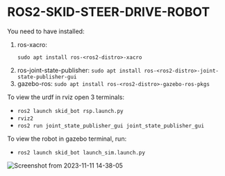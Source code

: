 # ROS2-SKID-STEER-DRIVE-ROBOT

You need to have installed:
<br>
1. ros-xacro:
   ```console
   sudo apt install ros-<ros2-distro>-xacro
   ```
1. ros-joint-state-publisher: `sudo apt install ros-<ros2-distro>-joint-state-publisher-gui`
1. gazebo-ros: `sudo apt install ros-<ros2-distro>-gazebo-ros-pkgs`

To view the urdf in rviz open 3 terminals:
* `ros2 launch skid_bot rsp.launch.py`
* `rviz2`
* `ros2 run joint_state_publisher_gui joint_state_publisher_gui`

To view the robot in gazebo terminal, run:
* `ros2 launch skid_bot launch_sim.launch.py`


![Screenshot from 2023-11-11 14-38-05](https://github.com/odobot/ROS2-SKID-STEER-DRIVE-ROBOT/assets/103571670/1ca75905-30df-47aa-8e81-8c8cce5b99e7)
